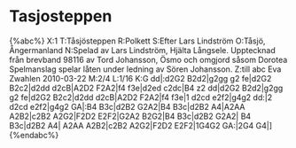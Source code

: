 # Tasjosteppen

{%abc%}
X:1
T:Tåsjösteppen
R:Polkett
S:Efter Lars Lindström
O:Tåsjö, Ångermanland
N:Spelad av Lars Lindström, Hjälta Långsele. Upptecknad från brevband 98116 av Tord Johansson, Ösmo och omgjord såsom Dorotea Spelmanslag spelar låten under ledning av Sören Johansson.
Z:till abc Eva Zwahlen 2010-03-22
M:2/4
L:1/16
K:G
dd|:d2G2 B2d2|g2gg g2 fe|d2G2 B2c2|d2dd d2cB|A2D2 F2A2|f4 f3e|d2ed c2dc|B4 z2 dd|d2G2 B2d2|g2gg g2 fe|d2G2 B2c2|d2dd d2cB|A2D2 F2A2|f4 f3e|1 d2cd e2f2|g4g2 dd:|2 d2cd e2f2|g4g2 GA|:B4 B3c|d2B2 G2A2|B4 B3c|d2B2 A4|A2AA A2B2|c2B2 A2G2|F2D2 E2F2|G2A2 B2G2|B4 B3c|d2B2 G2A2| B4 B3c|d2B2 A4| A2AA A2B2|c2B2 A2G2|F2D2 E2F2|1G4G2 GA:|2G4 G4|] 
{%endabc%}
